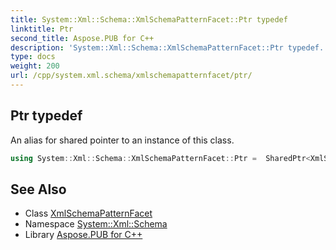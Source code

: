 ```yaml
---
title: System::Xml::Schema::XmlSchemaPatternFacet::Ptr typedef
linktitle: Ptr
second_title: Aspose.PUB for C++
description: 'System::Xml::Schema::XmlSchemaPatternFacet::Ptr typedef. An alias for shared pointer to an instance of this class in C++.'
type: docs
weight: 200
url: /cpp/system.xml.schema/xmlschemapatternfacet/ptr/
---
```

## Ptr typedef


An alias for shared pointer to an instance of this class.

```cpp
using System::Xml::Schema::XmlSchemaPatternFacet::Ptr =  SharedPtr<XmlSchemaPatternFacet>
```

## See Also

* Class [XmlSchemaPatternFacet](../)
* Namespace [System::Xml::Schema](../../)
* Library [Aspose.PUB for C++](../../../)
